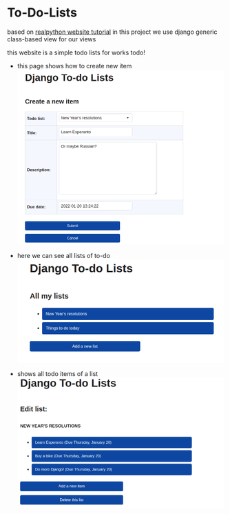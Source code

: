 # To-Do-Lists

based on [realpython website tutorial](https://realpython.com/django-todo-lists)
in this project we use django generic class-based view for our views

this website is a simple todo lists for works todo!

- this page shows how to create new item
![alt screenshot](./imgs/crud.png)

- here we can see all lists of to-do
![alt screenshot](./imgs/list.png)

- shows all todo items of a list
![alt screenshot](./imgs/items.png)